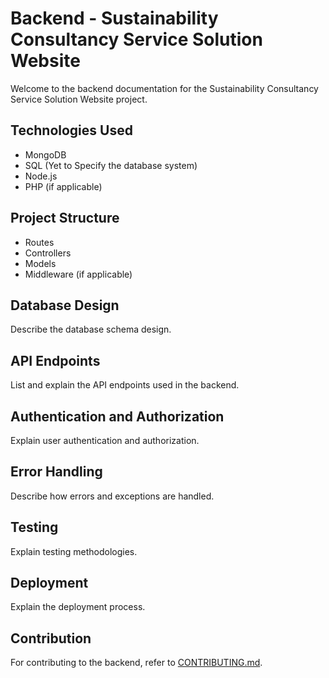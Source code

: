 # Backend - Sustainability Consultancy Service Solution Website

Welcome to the backend documentation for the Sustainability Consultancy Service Solution Website project.

## Technologies Used
- MongoDB
- SQL (Yet to Specify the database system)
- Node.js
- PHP (if applicable)

## Project Structure
- Routes
- Controllers
- Models
- Middleware (if applicable)

## Database Design
Describe the database schema design.

## API Endpoints
List and explain the API endpoints used in the backend.

## Authentication and Authorization
Explain user authentication and authorization.

## Error Handling
Describe how errors and exceptions are handled.

## Testing
Explain testing methodologies.

## Deployment
Explain the deployment process.

## Contribution
For contributing to the backend, refer to [CONTRIBUTING.md](backend/CONTRIBUTING.md).
